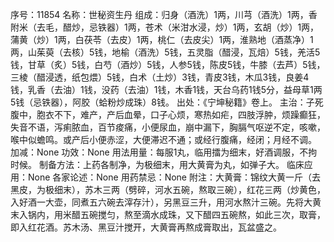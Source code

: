序号：11854
名称：世秘资生丹
组成：归身（酒洗）1两，川芎（酒洗）1两，香附米（去毛，醋炒，忌铁器）1两，苍术（米泔水浸，炒）1两，玄胡（炒）1两，蒲黄（炒）1两，白茯苓（去皮）1两，桃仁（去皮尖）1两，淮熟地（酒蒸净）1两，山茱萸（去核）5钱，地榆（酒洗）5钱，五灵脂（醋浸，瓦焙）5钱，羌活5钱，甘草（炙）5钱，白芍（酒炒）5钱，人参5钱，陈皮5钱，牛膝（去芦）5钱，三棱（醋浸透，纸包煨）5钱，白术（土炒）3钱，青皮3钱，木瓜3钱，良姜4钱，乳香（去油）1钱，没药（去油）1钱，木香1钱，天台乌药1钱5分，益母草1两5钱（忌铁器），阿胶（蛤粉炒成珠）8钱。
出处：《宁坤秘籍》卷上。
主治：子死腹中，胞衣不下，难产，产后血晕，口子心烦，寒热如疟，四肢浮肿，烦躁癫狂，失音不语，泻痢脓血，百节痠痛，小便尿血，崩中漏下，胸膈气呕逆不定，咳嗽，喉中似蟾鸣。或产后小便赤涩，大便滞迟不通；或经行腹痛，经闭；月经不调。
加减：None
功效：None
用法用量：每服1丸，临用擂为细末，好酒调服，不拘时候。
制备方法：上药各制净，为极细末，用大黄膏为丸，如弹子大。
临床应用：None
各家论述：None
用药禁忌：None
附注：大黄膏：锦纹大黄一斤（去黑皮，为极细末），苏木三两（劈碎，河水五碗，熬取三碗），红花三两（炒黄色，入好酒一大壶，同煮五六碗去滓存汁），另黑豆三升，用河水熬汁三碗。先将大黄末入锅内，用米醋五碗搅匀，熬至滴水成珠，又下醋四五碗熬，如此三次，取膏，即入红花酒。苏木汤、黑豆汁搅开，大黄膏再熬成膏取出，瓦盆盛之。
